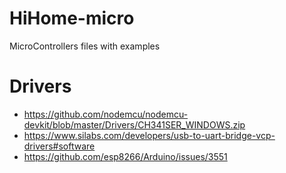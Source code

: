 # HiHome-micro
MicroControllers files with examples


# Drivers
* https://github.com/nodemcu/nodemcu-devkit/blob/master/Drivers/CH341SER_WINDOWS.zip
* https://www.silabs.com/developers/usb-to-uart-bridge-vcp-drivers#software
* https://github.com/esp8266/Arduino/issues/3551